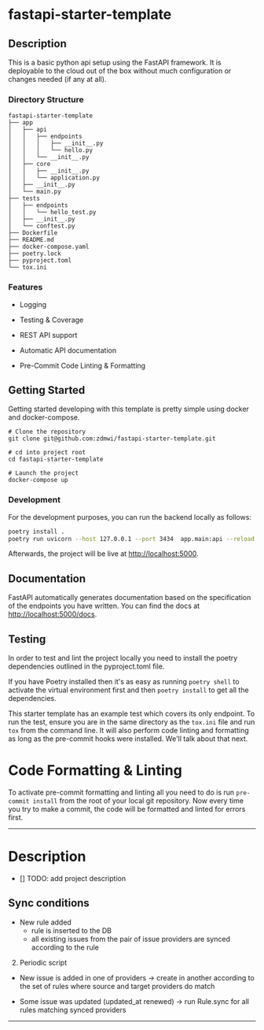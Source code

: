# fastapi-starter-template


##  Description

This is a basic python api setup using the FastAPI framework. It is deployable to the cloud out of the box without much configuration or changes needed (if any at all).

###  Directory Structure
```
fastapi-starter-template
├── app
│   ├── api
│   │   ├── endpoints
│   │   │   ├── __init__.py
│   │   │   └── hello.py
│   │   └── __init__.py
│   ├── core
│   │   ├── __init__.py
│   │   └── application.py
│   ├── __init__.py
│   └── main.py
├── tests
│   ├── endpoints
│   │   └── hello_test.py
│   ├── __init__.py
│   └── conftest.py
├── Dockerfile
├── README.md
├── docker-compose.yaml
├── poetry.lock
├── pyproject.toml
└── tox.ini
```

###  Features

-  Logging

-  Testing & Coverage

-  REST API support

-  Automatic API documentation

-  Pre-Commit Code Linting & Formatting

##  Getting Started

Getting started developing with this template is pretty simple using docker and docker-compose.

```shell script
# Clone the repository
git clone git@github.com:zdmwi/fastapi-starter-template.git

# cd into project root
cd fastapi-starter-template

# Launch the project
docker-compose up
```

### Development

For the development purposes, you can run the backend locally as follows:
```bash
poetry install . 
poetry run uvicorn --host 127.0.0.1 --port 3434  app.main:api --reload
```


Afterwards, the project will be live at [http://localhost:5000](http://localhost:5000).

## Documentation

FastAPI automatically generates documentation based on the specification of the endpoints you have written. You can find the docs at [http://localhost:5000/docs](http://localhost:5000/docs).

## Testing

In order to test and lint the project locally you need to install the poetry dependencies outlined in the pyproject.toml file.

If you have Poetry installed then it's as easy as running `poetry shell` to activate the virtual environment first and then `poetry install` to get all the dependencies.

This starter template has an example test which covers its only endpoint. To run the test, ensure you are
in the same directory as the `tox.ini` file and run `tox` from the command line. It will also perform code
linting and formatting as long as the pre-commit hooks were installed. We'll talk about that next.

# Code Formatting & Linting

To activate pre-commit formatting and linting all you need to do is run `pre-commit install` from the root of your local git repository. Now
every time you try to make a commit, the code will be formatted and linted for errors first.


---

# Description

- [] TODO: add project description 


## Sync conditions

-  New rule added
    - rule is inserted to the DB
    - all existing issues from the pair of issue providers are synced according to the rule


2. Periodic script

- New issue is added in one of providers -> create in another according to the set of rules where source and target providers do match

- Some issue was updated (updated_at renewed) -> run Rule.sync for all rules matching synced providers

---



